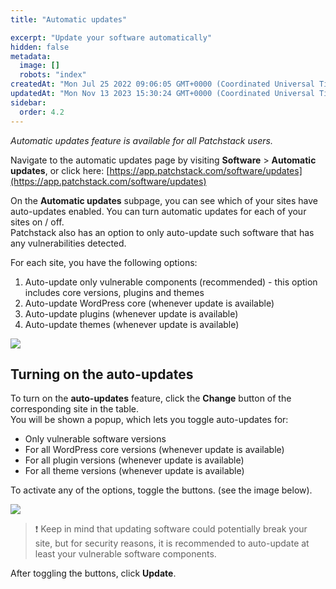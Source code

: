 ```yaml
---
title: "Automatic updates"

excerpt: "Update your software automatically"
hidden: false
metadata: 
  image: []
  robots: "index"
createdAt: "Mon Jul 25 2022 09:06:05 GMT+0000 (Coordinated Universal Time)"
updatedAt: "Mon Nov 13 2023 15:30:24 GMT+0000 (Coordinated Universal Time)"
sidebar:
  order: 4.2
---
```

_Automatic updates feature is available for all Patchstack users._  

Navigate to the automatic updates page by visiting **Software** > **Automatic updates**, or click here: [https://app.patchstack.com/software/updates](https://app.patchstack.com/software/updates)

On the **Automatic updates** subpage, you can see which of your sites have auto-updates enabled. You can turn automatic updates for each of your sites on / off.  
Patchstack also has an option to only auto-update such software that has any vulnerabilities detected.

For each site, you have the following options:

<ol><li>Auto-update only vulnerable components (recommended)
 - this option includes core versions, plugins and themes</li>
<li>Auto-update WordPress core (whenever update is available)</li>
<li>Auto-update plugins (whenever update is available)</li>
<li>Auto-update themes (whenever update is available)</li>
</ol>

![](@images/patchstack-software-automatic-updates.png)

## Turning on the auto-updates

To turn on the **auto-updates** feature, click the **Change** button of the corresponding site in the table.  
You will be shown a popup, which lets you toggle auto-updates for:
* Only vulnerable software versions
* For all WordPress core versions (whenever update is available)
* For all plugin versions (whenever update is available)
* For all theme versions (whenever update is available)

To activate any of the options, toggle the buttons. (see the image below).

![](@images/patchstack-software-auto-update-settings.png)



> ❗️ Keep in mind that updating software could potentially break your site, but for security reasons, it is recommended to auto-update at least your vulnerable software components.

After toggling the buttons, click **Update**.

